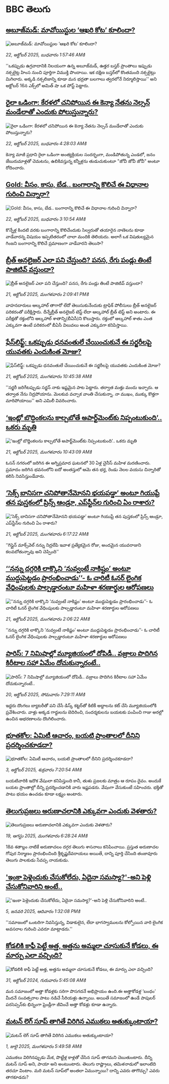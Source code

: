 # BBC తెలుగు## [అబూజ్‌మడ్: మావోయిస్టుల ‘ఆఖరి కోట’ కూలిందా?](https://www.bbc.com/telugu/articles/cvgvenj4z0wo?at_medium=RSS&at_campaign=rss?at_campaign=githubrss)![అబూజ్‌మడ్: మావోయిస్టుల ‘ఆఖరి కోట’ కూలిందా?](https://ichef.bbci.co.uk/ace/standard/240/cpsprodpb/520a/live/0dc34020-aeec-11f0-ba75-093eca1ac29b.jpg)_22, అక్టోబర్ 2025, బుధవారం 1:57:46 AMకి_''ఒకప్పుడు ఉగ్రవాదానికి నిలయంగా ఉన్న అబూజ్‌మడ్, ఉత్తర బస్తర్‌ ప్రాంతాలు ఇప్పుడు నక్సలైట్ల హింస నుంచి పూర్తిగా విముక్తి పొందాయి. ఇక దక్షిణ బస్తర్‌లో కొంతమంది నక్సలైట్లు మిగిలారు. అక్కడి నక్సలిజాన్ని కూడా మన భద్రతా బలగాలు త్వరలోనే నిర్మూలిస్తాయి'' అని అక్టోబర్ 16న ఎక్స్‌లో అమిత్ షా ఒక పోస్ట్ పెట్టారు.## [రైలా ఒడింగా: కేరళలో చనిపోయిన ఈ కెన్యా నేతను నెల్సన్ మండేలాతో ఎందుకు పోలుస్తున్నారు? ](https://www.bbc.com/telugu/articles/c8741yq0wj3o?at_medium=RSS&at_campaign=rss?at_campaign=githubrss)![రైలా ఒడింగా: కేరళలో చనిపోయిన ఈ కెన్యా నేతను నెల్సన్ మండేలాతో ఎందుకు పోలుస్తున్నారు? ](https://ichef.bbci.co.uk/ace/ws/240/cpsprodpb/7960/live/796babe0-aef7-11f0-aa13-0b0479f6f42a.jpg)_22, అక్టోబర్ 2025, బుధవారం 4:28:03 AMకి_కెన్యా మాజీ ప్రధాని రైలా ఒడింగా అంత్యక్రియల సందర్భంగా, మండిపోతున్న ఎండలో, జనం జేబురుమాళ్లతో చెమటను, ఉబికివస్తున్న కన్నీళ్లను తుడుచుకుంటూ "జోవీ జోవీ జోవీ" అంటూ రోదించారు.## [Gold: వీసం, కాసు, బేడ.. బంగారాన్ని కొలిచే ఈ విధానాల గురించి విన్నారా?](https://www.bbc.com/telugu/articles/c04gzngdrzlo?at_medium=RSS&at_campaign=rss?at_campaign=githubrss)![Gold: వీసం, కాసు, బేడ.. బంగారాన్ని కొలిచే ఈ విధానాల గురించి విన్నారా?](https://ichef.bbci.co.uk/ace/ws/240/cpsprodpb/eef7/live/df2d4080-aeaf-11f0-ba75-093eca1ac29b.jpg)_22, అక్టోబర్ 2025, బుధవారం 3:10:54 AMకి_కొన్నేళ్ల కిందటి వరకు బంగారాన్ని కొలిచేందుకు సిల్వరుతో తయారైన నాణెలను కూడా వాడేవారన్న విషయం ఇప్పటితరంలో చాలా మందికి తెలియదు. అలాగే ఒక విషతుల్యమైన గింజని బంగారాన్ని కొలిచే ప్రమాణంగా వాడేవారని తెలుసా?## [బ్రీత్ అనలైజర్ ఎలా పని చేస్తుంది? పనస, రేగు పండ్లు తింటే పాజిటివ్ వస్తుందా?](https://www.bbc.com/telugu/articles/ced52e70pn6o?at_medium=RSS&at_campaign=rss?at_campaign=githubrss)![బ్రీత్ అనలైజర్ ఎలా పని చేస్తుంది? పనస, రేగు పండ్లు తింటే పాజిటివ్ వస్తుందా?](https://ichef.bbci.co.uk/ace/ws/240/cpsprodpb/9336/live/c6e692b0-ae7d-11f0-b2a1-6f537f66f9aa.jpg)_21, అక్టోబర్ 2025, మంగళవారం 2:09:41 PMకి_వాహనదారులు ఆల్కహాల్ తాగారో లేదో తెలుసుకునేందుకు ట్రాఫిక్ పోలీసులు బ్రీత్ అనలైజర్‌ పరికరంతో పరీక్షిస్తారు. 
దీన్నేబ్రీత్ అనలైజర్ టెస్ట్ లేదా ఆల్కహాల్ బ్రీత్ టెస్ట్ అని అంటారు. 
ఈ పరీక్షతో రక్తంలోని ఆల్కహాల్ శాతాన్ని(బీఏసీ)ని కొలుస్తారు.
రక్తంలో ఆల్కహాల్ శాతం ఎంత ఎక్కువగా ఉంటే పరికరంలో బీఏసీ విలువలు అంత ఎక్కువగా కనిపిస్తాయి.## [ఫేస్‌లిఫ్ట్: ఒకప్పుడు ధనవంతులే చేయించుకునే ఈ సర్జరీలపై యువతకు ఎందుకింత మోజు?](https://www.bbc.com/telugu/articles/c8drpyypeddo?at_medium=RSS&at_campaign=rss?at_campaign=githubrss)![ఫేస్‌లిఫ్ట్: ఒకప్పుడు ధనవంతులే చేయించుకునే ఈ సర్జరీలపై యువతకు ఎందుకింత మోజు?](https://ichef.bbci.co.uk/ace/ws/240/cpsprodpb/6697/live/cf8f9500-a857-11f0-b741-177e3e2c2fc7.jpg)_21, అక్టోబర్ 2025, మంగళవారం 10:45:38 AMకి_''సర్జరీ జరిగేటప్పుడు సర్జన్ నాకు ఇష్టమైన పాట పెట్టారు. తర్వాత మత్తు మందు ఇచ్చారు. ఆ తర్వాత నేను నిద్రపోయాను. మెలకువ వచ్చాక వాంతి చేసుకున్నా. నా ముఖం, ముక్కు కొత్తగా మారిపోయాయి'' అని ఎమిలీ వివరించారు.## [‘ఇంట్లో బొద్దింకలను కాల్చబోతే  అపార్ట్‌మెంట్‌కు నిప్పంటుకుంది’.. ఒకరు మృతి](https://www.bbc.com/telugu/articles/cr432xxzyeeo?at_medium=RSS&at_campaign=rss?at_campaign=githubrss)![‘ఇంట్లో బొద్దింకలను కాల్చబోతే  అపార్ట్‌మెంట్‌కు నిప్పంటుకుంది’.. ఒకరు మృతి](https://ichef.bbci.co.uk/ace/ws/240/cpsprodpb/f754/live/0f2e1c30-ae67-11f0-ba75-093eca1ac29b.jpg)_21, అక్టోబర్ 2025, మంగళవారం 10:43:09 AMకి_ఓసన్ నగరంలో జరిగిన ఈ అగ్నిప్రమాద ఘటనలో 30 ఏళ్ల చైనీస్ మహిళ మరణించారు. ప్రమాదం జరిగిన భవనంలోని ఐదో అంతస్తులో ఆమె తన భర్త, రెండు నెలల వయసు చిన్నారితో కలిసి నివసిస్తుండేవారు.## [‘సెక్స్ బానిసగా చనిపోతానేమోనని భయపడ్డా’ అంటూ గియుఫ్రే తన పుస్తకంలో ప్రిన్స్ ఆండ్రూ, ఎప్‌స్టీన్‌ల గురించి ఏం రాశారు?](https://www.bbc.com/telugu/articles/cp97xjzrxv0o?at_medium=RSS&at_campaign=rss?at_campaign=githubrss)![‘సెక్స్ బానిసగా చనిపోతానేమోనని భయపడ్డా’ అంటూ గియుఫ్రే తన పుస్తకంలో ప్రిన్స్ ఆండ్రూ, ఎప్‌స్టీన్‌ల గురించి ఏం రాశారు?](https://ichef.bbci.co.uk/ace/ws/240/cpsprodpb/b78d/live/c1532e00-adc2-11f0-ba75-093eca1ac29b.jpg)_21, అక్టోబర్ 2025, మంగళవారం 6:17:22 AMకి_‘‘గిస్లైన్ మాక్స్‌వెల్ నన్ను నిద్రలేపి ఇవాళ ప్రత్యేకమైన రోజు, అందమైన యువరాజుని కలవబోతున్నావు అని చెప్పింది’’## [‘‘నన్ను దగ్గరికి లాక్కొని ‘నువ్వంటే నాకిష్టం’ అంటూ ముద్దుపెట్టడం ప్రారంభించాడు’’- ఓ చారిటీ ఓనర్‌ లైంగిక వేధింపులకు పాల్పడ్డారంటూ మహిళా శరణార్థుల ఆరోపణలు](https://www.bbc.com/telugu/articles/crklern1kmzo?at_medium=RSS&at_campaign=rss?at_campaign=githubrss)![‘‘నన్ను దగ్గరికి లాక్కొని ‘నువ్వంటే నాకిష్టం’ అంటూ ముద్దుపెట్టడం ప్రారంభించాడు’’- ఓ చారిటీ ఓనర్‌ లైంగిక వేధింపులకు పాల్పడ్డారంటూ మహిళా శరణార్థుల ఆరోపణలు](https://ichef.bbci.co.uk/ace/ws/240/cpsprodpb/a479/live/3ae87200-adc5-11f0-aa13-0b0479f6f42a.jpg)_21, అక్టోబర్ 2025, మంగళవారం 2:06:22 AMకి_‘‘నన్ను దగ్గరికి లాక్కొని ‘నువ్వంటే నాకిష్టం’ అంటూ ముద్దుపెట్టడం ప్రారంభించాడు’’- ఓ చారిటీ ఓనర్‌ లైంగిక వేధింపులకు పాల్పడ్డారంటూ మహిళా శరణార్థుల ఆరోపణలు## [పారిస్:  7 నిమిషాల్లో మ్యూజియంలో దోపిడీ.. వజ్రాలు పొదిగిన కిరీటాల సహా ఏమేం దోచుకున్నారంటే..](https://www.bbc.com/telugu/articles/cwy1pr5n3e5o?at_medium=RSS&at_campaign=rss?at_campaign=githubrss)![పారిస్:  7 నిమిషాల్లో మ్యూజియంలో దోపిడీ.. వజ్రాలు పొదిగిన కిరీటాల సహా ఏమేం దోచుకున్నారంటే..](https://ichef.bbci.co.uk/ace/ws/240/cpsprodpb/7a90/live/36722260-ad94-11f0-ba75-093eca1ac29b.png)_20, అక్టోబర్ 2025, సోమవారం 7:29:11 AMకి_ఇద్దరు దొంగలు బ్యాటరీతో పని చేసే డిస్క్ కట్టర్‌తో కిటికీ అద్దాలను కట్ చేసి మ్యూజియంలోకి ప్రవేశించారు. వాళ్లు అక్కడ గార్డులను బెదిరించి, సందర్శకులను బయటకు పంపించి గాజు అరల్లో ఉంచిన ఆభరణాలను దొంగిలించారు.## [భూతకోల: ఏమిటీ ఆచారం, బయటి ప్రాంతాలలో దీనిని ప్రదర్శించకూడదా?](https://www.bbc.com/telugu/articles/cr5qjnvzg7no?at_medium=RSS&at_campaign=rss?at_campaign=githubrss)![భూతకోల: ఏమిటీ ఆచారం, బయటి ప్రాంతాలలో దీనిని ప్రదర్శించకూడదా?](https://ichef.bbci.co.uk/ace/ws/240/cpsprodpb/c56a/live/c8838e90-9f8f-11f0-b741-177e3e2c2fc7.jpg)_3, అక్టోబర్ 2025, శుక్రవారం 7:20:54 AMకి_బయటివారికి ఇదొక వేషంలా కనిపిస్తుంది కానీ, తుళు ప్రజలకు మాత్రం ఆ రూపం దైవం. అందుకే బయట ప్రాంతాల్లో దీన్ని ప్రదర్శించడానికి వారు ఇష్టపడరు. వేషంగా వేసుకుంటే సహించరు. భక్తితో పాటు భయం ఉంచడం కూడా లక్ష్యం అంటారు.## [తెలుగుప్రజలు అరుణాచలానికి ఎక్కువగా ఎందుకు వెళతారు?](https://www.bbc.com/telugu/articles/c8jp32zrzxpo?at_medium=RSS&at_campaign=rss?at_campaign=githubrss)![తెలుగుప్రజలు అరుణాచలానికి ఎక్కువగా ఎందుకు వెళతారు?](https://ichef.bbci.co.uk/ace/ws/240/cpsprodpb/cf2d/live/01932bf0-7d85-11f0-98a0-956f61945264.jpg)_19, ఆగస్టు 2025, మంగళవారం 6:28:24 AMకి_18వ శతాబ్దం నాటికే అరుణాచలం దగ్గర తెలుగు శాసనాలు కనిపించాయి. ప్రస్తుత అరుణాచల గోపుర నిర్మాణం ప్రారంభించింది శ్రీకృష్ణదేవరాయలు అయితే, దాన్ని పూర్తి చేసింది తంజావూరు తెలుగు పాలకుడు సేవప్ప నాయకుడు.## ['ఇంకా పెళ్లెందుకు చేసుకోలేదు, ఏదైనా సమస్యా?'-అని పెళ్లి చేసుకోనివారిని అంటే..](https://www.bbc.com/telugu/articles/cgq1w3lz7yyo?at_medium=RSS&at_campaign=rss?at_campaign=githubrss)!['ఇంకా పెళ్లెందుకు చేసుకోలేదు, ఏదైనా సమస్యా?'-అని పెళ్లి చేసుకోనివారిని అంటే..](https://ichef.bbci.co.uk/ace/ws/240/cpsprodpb/f6de/live/72c94a60-cb3e-11ef-87df-d575b9a434a4.jpg)_5, జనవరి 2025, ఆదివారం 1:32:08 PMకి_''సమాజంలో ఒంటరిగా నివసిస్తున్న, విడాకులైన, లేదా భాగస్వాములను కోల్పోయిన వారి లైంగిక అవసరాల గురించి ఎవరూ మాట్లాడరు.''## [కోడలికి కాఫీ పెట్టే అత్త, అత్తను అమ్మలా చూసుకునే కోడలు, ఈ మార్పు ఎలా వచ్చింది?](https://www.bbc.com/telugu/articles/c1l41zl8el2o?at_medium=RSS&at_campaign=rss?at_campaign=githubrss)![కోడలికి కాఫీ పెట్టే అత్త, అత్తను అమ్మలా చూసుకునే కోడలు, ఈ మార్పు ఎలా వచ్చింది?](https://ichef.bbci.co.uk/ace/ws/240/cpsprodpb/2b61/live/9176a6d0-8b0e-11ef-a81b-b1eda9741da3.jpg)_31, అక్టోబర్ 2024, గురువారం 5:45:08 AMకి_మన సమాజంలో అత్తా కోడళ్లకు సరిగా పొసగదనే అభిప్రాయం ఉంది.ఈ అత్తాకోడళ్ల ‘బంధం’ మీదనే సంవత్సరాల పాటు నడిచే సీరియళ్లు ఉన్నాయి. అయితే సమాజంలో ఉండే పాపులర్ పరసెప్సన్‌కు భిన్నంగా ఫ్రెండ్లీగా జీవించే అత్తా కోడళ్లు కూడా ఉన్నారు.## [మటన్ లెగ్ సూప్ తాగితే విరిగిన ఎముకలు అతుక్కుంటాయా?](https://www.bbc.com/telugu/articles/c0l4g92j8kzo?at_medium=RSS&at_campaign=rss?at_campaign=githubrss)![మటన్ లెగ్ సూప్ తాగితే విరిగిన ఎముకలు అతుక్కుంటాయా?](https://ichef.bbci.co.uk/ace/ws/240/cpsprodpb/b31e/live/cce532c0-6d41-11f0-9462-bb509dc78127.jpg)_1, జులై 2025, మంగళవారం 5:49:58 AMకి_ఎముకలు విరిగినప్పుడు మేక, పొట్టేళ్ల కాళ్లతో చేసిన సూప్ తాగమని చెబుతుంటారు. దీన్ని మటన్ సూప్ అని, పాయా అని అంటుంటారు. తెలుగు రాష్ట్రాలు, తమిళనాడులో ఇలాంటిది తరచూ వింటాం. మరి మటన్ సూప్‌లో అంతలా ఏమున్నాయి? దాన్ని ఎవరు తాగొచ్చు? ఎవరు తాగకూడదు?